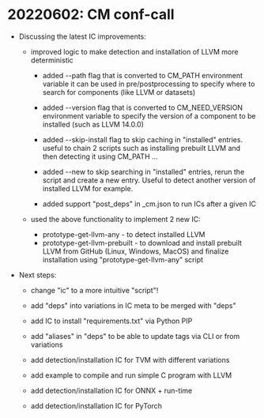 # 20220602: CM conf-call

* Discussing the latest IC improvements:

  * improved logic to make detection and installation of LLVM more deterministic

    * added --path flag that is converted to CM_PATH environment variable
      it can be used in pre/postprocessing to specify where to search for components (like LLVM or datasets)

    * added --version flag that is converted to CM_NEED_VERSION environment variable
      to specify the version of a component to be installed (such as LLVM 14.0.0)

    * added --skip-install flag to skip caching in "installed" entries.
      useful to chain 2 scripts such as installing prebuilt LLVM and then detecting it using CM_PATH ...

    * added --new to skip searching in "installed" entries, rerun the script and create a new entry.
      Useful to detect another version of installed LLVM for example.

    * added support "post_deps" in _cm.json to run ICs after a given IC

  * used the above functionality to implement 2 new IC:
    * prototype-get-llvm-any - to detect installed LLVM
    * prototype-get-llvm-prebuilt - to download and install prebuilt LLVM from GitHub (Linux, Windows, MacOS)
                                    and finalize installation using "prototype-get-llvm-any" script


* Next steps:

  * change "ic" to a more intuitive "script"!
  * add "deps" into variations in IC meta to be merged with "deps" 

  * add IC to install "requirements.txt" via Python PIP

  * add "aliases" in "deps" to be able to update tags via CLI or from variations
  * add detection/installation IC for TVM with different variations

  * add example to compile and run simple C program with LLVM

  * add detection/installation IC for ONNX + run-time
  * add detection/installation IC for PyTorch
